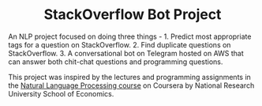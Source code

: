 <h1 align= "center"> StackOverflow Bot Project </h1>
An NLP project focused on doing three things - 
  1. Predict most appropriate tags for a question on StackOverflow.
  2. Find duplicate questions on StackOverflow.
  3. A conversational bot on Telegram hosted on AWS that can answer both chit-chat questions and programming questions.

This project was inspired by the lectures and programming assignments in the [Natural Language Processing course](https://www.coursera.org/learn/language-processing) on Coursera by National Research University School of Economics.
